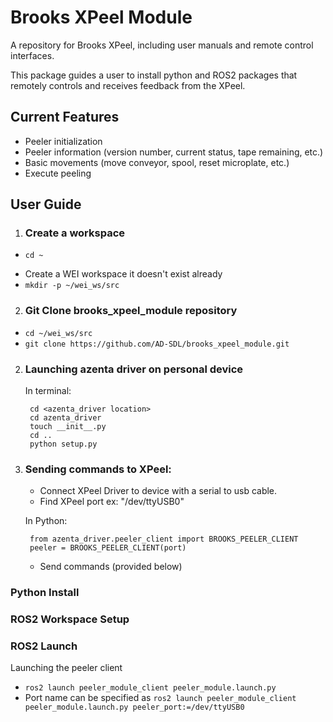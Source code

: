 # Brooks XPeel Module

A repository for Brooks XPeel, including user manuals and remote control interfaces.

This package guides a user to install python and ROS2 packages that remotely controls and receives feedback from the XPeel.

## Current Features
* Peeler initialization
* Peeler information (version number, current status, tape remaining, etc.)
* Basic movements (move conveyor, spool, reset microplate, etc.)
* Execute peeling 

## User Guide
1. ### Create a workspace
- `cd ~`
<!-- - `source /opt/ros/foxy/setup.bash` -->
- Create a WEI workspace it doesn't exist already
- `mkdir -p ~/wei_ws/src`

2. ### Git Clone brooks_xpeel_module repository
- `cd ~/wei_ws/src`
- `git clone https://github.com/AD-SDL/brooks_xpeel_module.git`

2. ### Launching azenta driver on personal device

   In terminal:

        cd <azenta_driver location>
        cd azenta_driver
        touch __init__.py
        cd ..
        python setup.py

3. ### Sending commands to XPeel:
	* Connect XPeel Driver to device with a serial to usb cable.
	* Find XPeel port ex: "/dev/ttyUSB0" 

   	In Python:
    
		from azenta_driver.peeler_client import BROOKS_PEELER_CLIENT
		peeler = BROOKS_PEELER_CLIENT(port)

	* Send commands (provided below)
### Python Install 
### ROS2 Workspace Setup 

### ROS2 Launch

Launching the peeler client

 - `ros2 launch peeler_module_client peeler_module.launch.py`
 - Port name can be specified as `ros2 launch peeler_module_client peeler_module.launch.py peeler_port:=/dev/ttyUSB0`
